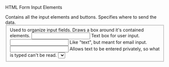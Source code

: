 HTML Form Input Elements

<form name="adventure" action="" method="post"> Contains all the input elements and buttons. Specifies where to send the data.
<fieldset> Used to organize input fields. Draws a box around it's contained elements.
<input type="text"> Text box for user input.
<input type="email"> Like "text", but meant for email input.
<input type="password" > Allows text to be entered privately, so what is typed can't be read.
<select>: Allows to select one item fro a set of data with a drop down box.
<input type="date"> Input for a date with month/day/year format.
<input type="checkbox"> Gives box for checkable options. Can either be unchecked or checked.
<button type="submit"> Makes a button that triggers submission of the form to the server